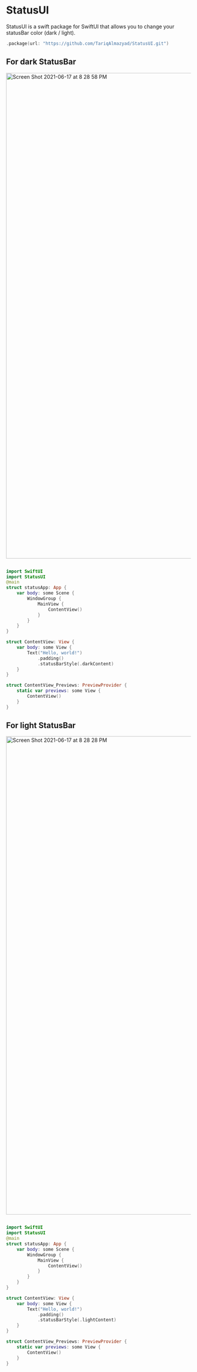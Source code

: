 # StatusUI

StatusUI is a swift package for SwiftUI that allows you to change your statusBar color (dark / light). 


```swift
.package(url: "https://github.com/TariqAlmazyad/StatusUI.git")
```


## For dark StatusBar
<img width="1323" alt="Screen Shot 2021-06-17 at 8 28 58 PM" src="https://user-images.githubusercontent.com/34104180/122446413-5063b100-cfab-11eb-8a79-f896c7738281.png">


```swift

import SwiftUI
import StatusUI
@main
struct statusApp: App {
    var body: some Scene {
        WindowGroup {
            MainView {
                ContentView()
            }
        }
    }
}

struct ContentView: View {
    var body: some View {
        Text("Hello, world!")
            .padding()
            .statusBarStyle(.darkContent)
    }
}

struct ContentView_Previews: PreviewProvider {
    static var previews: some View {
        ContentView()
    }
}

```

## For light StatusBar

<img width="1303" alt="Screen Shot 2021-06-17 at 8 28 28 PM" src="https://user-images.githubusercontent.com/34104180/122446432-53f73800-cfab-11eb-81d9-aa1137b675a6.png">


```swift

import SwiftUI
import StatusUI
@main
struct statusApp: App {
    var body: some Scene {
        WindowGroup {
            MainView {
                ContentView()
            }
        }
    }
}

struct ContentView: View {
    var body: some View {
        Text("Hello, world!")
            .padding()
            .statusBarStyle(.lightContent)
    }
}

struct ContentView_Previews: PreviewProvider {
    static var previews: some View {
        ContentView()
    }
}


```

